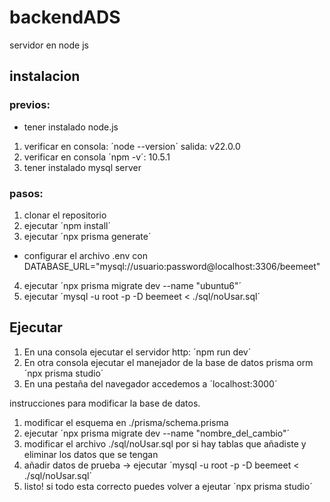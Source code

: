 # backendADS
 servidor en node js



## instalacion
### previos:
* tener instalado node.js
1. verificar en consola: ´node --version´ salida: v22.0.0
2. verificar en consola ´npm -v´: 10.5.1
3. tener instalado mysql server


### pasos:
1. clonar el repositorio
2. ejecutar ´npm install´
3. ejecutar ´npx prisma generate´
* configurar el archivo .env con DATABASE_URL="mysql://usuario:password@localhost:3306/beemeet"
4. ejecutar ´npx prisma migrate dev --name "ubuntu6"´
5. ejecutar ´mysql -u root -p -D beemeet < ./sql/noUsar.sql´




## Ejecutar
1. En una consola ejecutar el servidor http: ´npm run dev´
2. En otra consola ejecutar el manejador de la base de datos prisma orm ´npx prisma studio´
3. En una pestaña del navegador accedemos a ´localhost:3000´


instrucciones para modificar la base de datos.

1. modificar el esquema en ./prisma/schema.prisma
2. ejecutar ´npx prisma migrate dev --name "nombre_del_cambio"´
3. modificar el archivo ./sql/noUsar.sql por si hay tablas que añadiste y eliminar los datos que se tengan 
4. añadir datos de prueba -> ejecutar ´mysql -u root -p -D beemeet < ./sql/noUsar.sql´
5. listo! si todo esta correcto puedes volver a ejeutar ´npx prisma studio´
